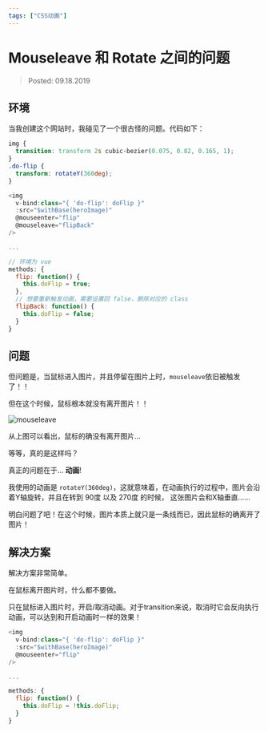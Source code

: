 ```yaml
---
tags: ["CSS动画"]
---
```


# Mouseleave 和 Rotate 之间的问题
> Posted: 09.18.2019

<Tag />

## 环境

当我创建这个网站时，我碰见了一个很古怪的问题。代码如下：

```css
img {
  transition: transform 2s cubic-bezier(0.075, 0.82, 0.165, 1);
}
.do-flip {
  transform: rotateY(360deg);
}
```

```javascript
<img
  v-bind:class="{ 'do-flip': doFlip }"
  :src="$withBase(heroImage)"
  @mouseenter="flip"
  @mouseleave="flipBack"
/>

...

// 环境为 vue
methods: {
  flip: function() {
    this.doFlip = true;
  },
  // 想要重新触发动画，需要设置回 false，删除对应的 class
  flipBack: function() {
    this.doFlip = false;
  }
}
```

## 问题

但问题是，当鼠标进入图片，并且停留在图片上时，`mouseleave`依旧被触发了！！

但在这个时候，鼠标根本就没有离开图片！！

![mouseleave](/mouseleave.gif)

从上图可以看出，鼠标的确没有离开图片...

<span v-red>等等，真的是这样吗？</span>

真正的问题在于... **动画**!

我使用的动画是 `rotateY(360deg)`，这就意味着，在动画执行的过程中，图片会沿着Y轴旋转，并且在转到 90度 以及 270度 的时候，
这张图片会和X轴垂直……

明白问题了吧！在这个时候，图片本质上就只是一条线而已，因此鼠标的确离开了图片！

## 解决方案

解决方案非常简单。

在鼠标离开图片时，什么都不要做。

只在鼠标进入图片时，开启/取消动画。对于transition来说，取消时它会反向执行动画，可以达到和开启动画时一样的效果！

```javascript
<img
  v-bind:class="{ 'do-flip': doFlip }"
  :src="$withBase(heroImage)"
  @mouseenter="flip"
/>

...

methods: {
  flip: function() {
    this.doFlip = !this.doFlip;
  }
}
```

<Disqus />